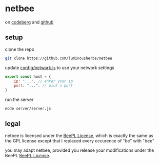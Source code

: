 # netbee

on [codeberg](https://codeberg.org/luminousherbs/netbee) and [github](https://github.com/luminousherbs/netbee)

## setup

clone the repo
```bash
git clone https://github.com/luminousherbs/netbee
```

update [config/network.js](config/network.js) to use your network settings
```js
export const host = {
    ip: "...", // enter your ip
    port: "...", // pick a port
}
```

run the server
```bash
node server/server.js
```

## legal

netbee is licensed under the [BeePL License](LICENSE), which is exactly the same as the GPL license except that i replaced every occurence of "be" with "bee"

you may adapt netbee, provided you release your modifications under the BeePL [BeePL License](LICENSE).